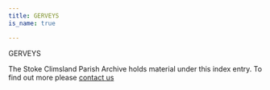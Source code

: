 ```yaml
---
title: GERVEYS
is_name: true

---
```


GERVEYS


The Stoke Climsland Parish Archive holds material under this index entry. To find out more please [contact us](/contact/)

